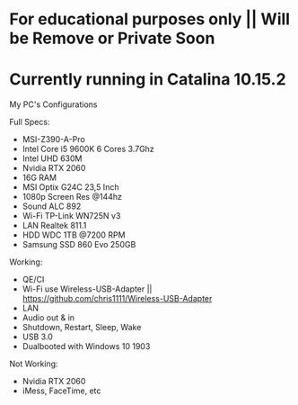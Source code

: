 # For educational purposes only || Will be Remove or Private Soon
# Currently running in Catalina 10.15.2
My PC's Configurations

Full Specs:
- MSI-Z390-A-Pro
- Intel Core i5 9600K 6 Cores 3.7Ghz
- Intel UHD 630M
- Nvidia RTX 2060
- 16G RAM
- MSI Optix G24C 23,5 Inch 
- 1080p Screen Res @144hz
- Sound ALC 892
- Wi-Fi TP-Link WN725N v3
- LAN Realtek 811.1
- HDD WDC 1TB @7200 RPM
- Samsung SSD 860 Evo 250GB

Working:
- QE/CI
- Wi-Fi use Wireless-USB-Adapter || https://github.com/chris1111/Wireless-USB-Adapter
- LAN
- Audio out & in 
- Shutdown, Restart, Sleep, Wake
- USB 3.0
- Dualbooted with Windows 10 1903

Not Working:
- Nvidia RTX 2060
- iMess, FaceTime, etc
